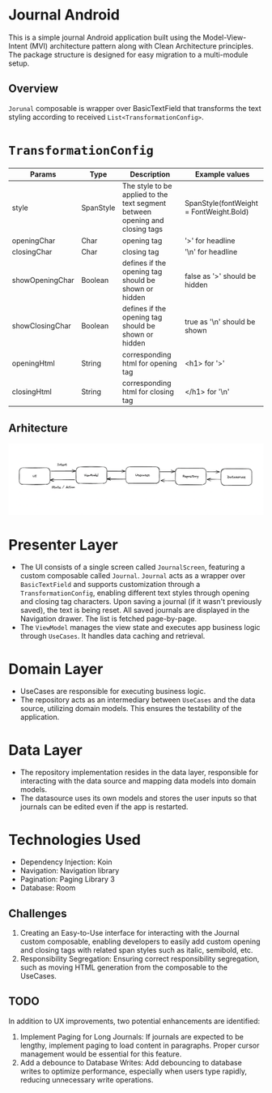 # Journal Android
This is a simple journal Android application built using the Model-View-Intent (MVI) architecture pattern along with Clean Architecture principles. The package structure is designed for easy migration to a multi-module setup.

## Overview
`Jorunal` composable is wrapper over BasicTextField that transforms the text styling according to received `List<TransformationConfig>`. 

# `TransformationConfig`
| Params  | Type | Description |Example values |
| ------------- | ------------- | ------------- | ------------- |
| style | SpanStyle  | The style to be applied to the text segment between opening and closing tags |SpanStyle(fontWeight = FontWeight.Bold)  |
| openingChar | Char  | opening tag |'>' for headline  |
| closingChar | Char  | closing tag  |'\n' for headline  |
| showOpeningChar | Boolean  | defines if the opening tag should be shown or hidden  | false as '>' should be hidden  |
| showClosingChar | Boolean  | defines if the opening tag should be shown or hidden | true as '\n' should be shown  |
| openingHtml | String  | corresponding html for opening tag |\<h1> for '>'  |
| closingHtml | String  | corresponding html for closing tag |<\/h1> for '\n'  |

## Arhitecture
![Screenshot 2024-03-04 at 00.15.46.png](Screenshot%202024-03-04%20at%2000.15.46.png)
# Presenter Layer
- The UI consists of a single screen called `JournalScreen`, featuring a custom composable called `Journal`. `Journal` acts as a wrapper over `BasicTextField` and supports customization through a `TransformationConfig`, enabling different text styles through opening and closing tag characters. Upon saving a journal (if it wasn't previously saved), the text is being reset. All saved journals are displayed in the Navigation drawer. The list is fetched page-by-page.
- The `ViewModel` manages the view state and executes app business logic through `UseCases`. It handles data caching and retrieval.

# Domain Layer
- UseCases are responsible for executing business logic. 
- The repository acts as an intermediary between `UseCases` and the data source, utilizing domain models. This ensures the testability of the application.

# Data Layer
- The repository implementation resides in the data layer, responsible for interacting with the data source and mapping data models into domain models.
- The datasource uses its own models and stores the user inputs so that journals can be edited even if the app is restarted.

# Technologies Used
- Dependency Injection: Koin
- Navigation: Navigation library
- Pagination: Paging Library 3
- Database: Room

## Challenges
1. Creating an Easy-to-Use interface for interacting with the Journal custom composable, enabling developers to easily add custom opening and closing tags with related span styles such as italic, semibold, etc.
2. Responsibility Segregation: Ensuring correct responsibility segregation, such as moving HTML generation from the composable to the UseCases.

## TODO
In addition to UX improvements, two potential enhancements are identified:
1. Implement Paging for Long Journals: If journals are expected to be lengthy, implement paging to load content in paragraphs. Proper cursor management would be essential for this feature.
2. Add a debounce to Database Writes: Add debouncing to database writes to optimize performance, especially when users type rapidly, reducing unnecessary write operations.
